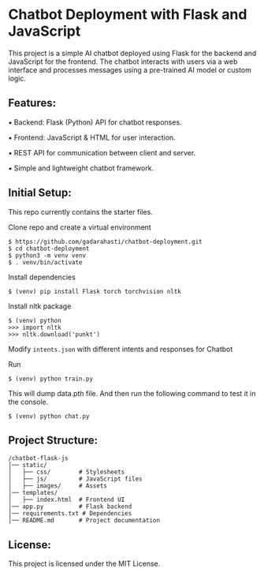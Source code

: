 # Chatbot Deployment with Flask and JavaScript

   This project is a simple AI chatbot deployed using Flask for the backend and JavaScript for the frontend. The chatbot interacts with users via a web interface and processes messages using a pre-trained AI model or custom logic.


## Features:

▪ Backend: Flask (Python) API for chatbot responses.

▪ Frontend: JavaScript & HTML for user interaction.

▪ REST API for communication between client and server.

▪ Simple and lightweight chatbot framework.

## Initial Setup:
This repo currently contains the starter files.

Clone repo and create a virtual environment
```
$ https://github.com/gadarahasti/chatbot-deployment.git
$ cd chatbot-deployment
$ python3 -m venv venv
$ . venv/bin/activate
```
Install dependencies
```
$ (venv) pip install Flask torch torchvision nltk
```
Install nltk package
```
$ (venv) python
>>> import nltk
>>> nltk.download('punkt')
```
Modify `intents.json` with different intents and responses for Chatbot

Run
```
$ (venv) python train.py
```
This will dump data.pth file. And then run
the following command to test it in the console.
```
$ (venv) python chat.py
```

## Project Structure:
```
/chatbot-flask-js
│── static/
│   ├── css/        # Stylesheets
│   ├── js/         # JavaScript files
│   ├── images/     # Assets
│── templates/
│   ├── index.html  # Frontend UI
│── app.py          # Flask backend
│── requirements.txt # Dependencies
│── README.md       # Project documentation
```

## License:

This project is licensed under the MIT License.







